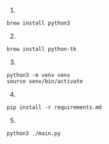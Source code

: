 1. 
```
brew install python3
```
2. 
```
brew install python-tk
```
3. 
```
python3 -m venv venv
source venv/bin/activate
```
4. 
```
pip install -r requirements.md
```
5. 
```
python3 ./main.py
```